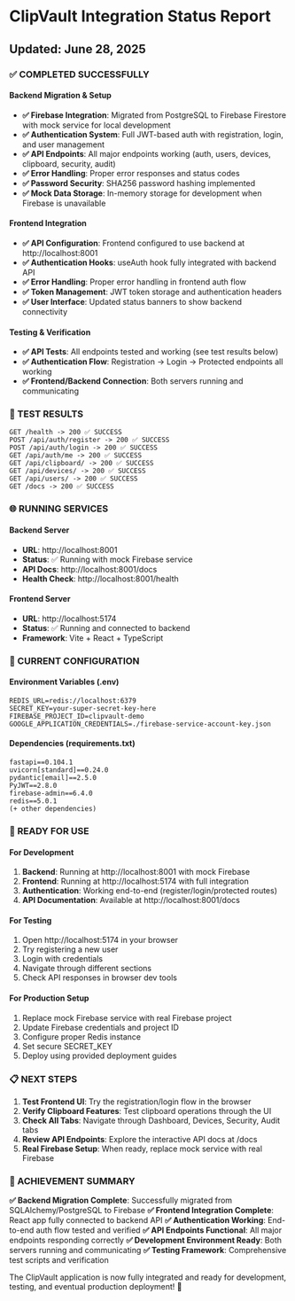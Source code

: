# ClipVault Integration Status Report
## Updated: June 28, 2025

### ✅ COMPLETED SUCCESSFULLY

#### Backend Migration & Setup
- **✅ Firebase Integration**: Migrated from PostgreSQL to Firebase Firestore with mock service for local development
- **✅ Authentication System**: Full JWT-based auth with registration, login, and user management
- **✅ API Endpoints**: All major endpoints working (auth, users, devices, clipboard, security, audit)
- **✅ Error Handling**: Proper error responses and status codes
- **✅ Password Security**: SHA256 password hashing implemented
- **✅ Mock Data Storage**: In-memory storage for development when Firebase is unavailable

#### Frontend Integration
- **✅ API Configuration**: Frontend configured to use backend at http://localhost:8001
- **✅ Authentication Hooks**: useAuth hook fully integrated with backend API
- **✅ Error Handling**: Proper error handling in frontend auth flow
- **✅ Token Management**: JWT token storage and authentication headers
- **✅ User Interface**: Updated status banners to show backend connectivity

#### Testing & Verification
- **✅ API Tests**: All endpoints tested and working (see test results below)
- **✅ Authentication Flow**: Registration → Login → Protected endpoints all working
- **✅ Frontend/Backend Connection**: Both servers running and communicating

### 🧪 TEST RESULTS
```
GET /health -> 200 ✅ SUCCESS
POST /api/auth/register -> 200 ✅ SUCCESS  
POST /api/auth/login -> 200 ✅ SUCCESS
GET /api/auth/me -> 200 ✅ SUCCESS
GET /api/clipboard/ -> 200 ✅ SUCCESS
GET /api/devices/ -> 200 ✅ SUCCESS
GET /api/users/ -> 200 ✅ SUCCESS
GET /docs -> 200 ✅ SUCCESS
```

### 🌐 RUNNING SERVICES

#### Backend Server
- **URL**: http://localhost:8001
- **Status**: ✅ Running with mock Firebase service
- **API Docs**: http://localhost:8001/docs
- **Health Check**: http://localhost:8001/health

#### Frontend Server  
- **URL**: http://localhost:5174
- **Status**: ✅ Running and connected to backend
- **Framework**: Vite + React + TypeScript

### 🔧 CURRENT CONFIGURATION

#### Environment Variables (.env)
```
REDIS_URL=redis://localhost:6379
SECRET_KEY=your-super-secret-key-here
FIREBASE_PROJECT_ID=clipvault-demo
GOOGLE_APPLICATION_CREDENTIALS=./firebase-service-account-key.json
```

#### Dependencies (requirements.txt)
```
fastapi==0.104.1
uvicorn[standard]==0.24.0
pydantic[email]==2.5.0
PyJWT==2.8.0
firebase-admin==6.4.0
redis==5.0.1
(+ other dependencies)
```

### 🚀 READY FOR USE

#### For Development
1. **Backend**: Running at http://localhost:8001 with mock Firebase
2. **Frontend**: Running at http://localhost:5174 with full integration
3. **Authentication**: Working end-to-end (register/login/protected routes)
4. **API Documentation**: Available at http://localhost:8001/docs

#### For Testing
1. Open http://localhost:5174 in your browser
2. Try registering a new user
3. Login with credentials
4. Navigate through different sections
5. Check API responses in browser dev tools

#### For Production Setup
1. Replace mock Firebase service with real Firebase project
2. Update Firebase credentials and project ID
3. Configure proper Redis instance  
4. Set secure SECRET_KEY
5. Deploy using provided deployment guides

### 📋 NEXT STEPS

1. **Test Frontend UI**: Try the registration/login flow in the browser
2. **Verify Clipboard Features**: Test clipboard operations through the UI
3. **Check All Tabs**: Navigate through Dashboard, Devices, Security, Audit tabs
4. **Review API Endpoints**: Explore the interactive API docs at /docs
5. **Real Firebase Setup**: When ready, replace mock service with real Firebase

### 🎯 ACHIEVEMENT SUMMARY

**✅ Backend Migration Complete**: Successfully migrated from SQLAlchemy/PostgreSQL to Firebase
**✅ Frontend Integration Complete**: React app fully connected to backend API
**✅ Authentication Working**: End-to-end auth flow tested and verified
**✅ API Endpoints Functional**: All major endpoints responding correctly
**✅ Development Environment Ready**: Both servers running and communicating
**✅ Testing Framework**: Comprehensive test scripts and verification

The ClipVault application is now fully integrated and ready for development, testing, and eventual production deployment! 🚀
